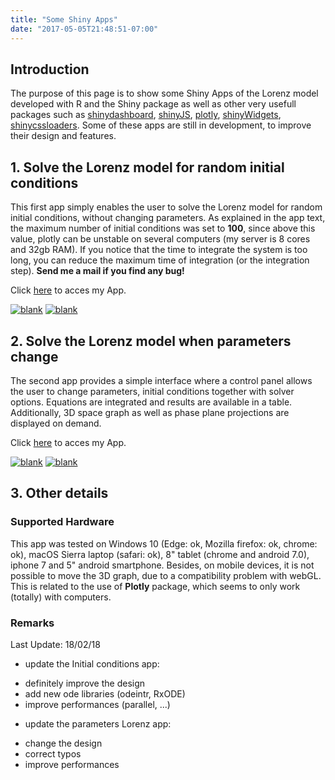 ```yaml
---
title: "Some Shiny Apps"
date: "2017-05-05T21:48:51-07:00"
---
```


## Introduction

The purpose of this page is to show some Shiny Apps of the Lorenz model developed with R and the Shiny package as well as other very usefull packages such as [shinydashboard](https://rstudio.github.io/shinydashboard/),
[shinyJS](https://github.com/daattali/shinyjs), [plotly](https://plot.ly/r/),
[shinyWidgets](https://github.com/dreamRs/shinyWidgets),
[shinycssloaders](https://github.com/andrewsali/shinycssloaders). Some of these apps are still in development, to improve their design and features.

## 1. Solve the Lorenz model for random initial conditions

This first app simply enables the user to solve the Lorenz model for random initial conditions, without changing parameters.
As explained in the app text, the maximum number of initial conditions was set to **100**, since above this value, plotly can be unstable on several computers (my server is 8 cores and 32gb RAM). If you notice that the time to integrate the system is too long, you can reduce the maximum time of integration (or the integration step). **Send me a mail if you find any bug!**<br/>

Click [here](http://130.60.24.205/Lorenz_init/) to acces my App.

<a href="http://130.60.24.205/Lorenz_init/"><img src="images/demo_lorenz_initcond.png" width="auto" height="auto" alt="blank"></a>
<a href="http://130.60.24.205/Lorenz_init/"><img src="images/demo_lorenz_initcond_2.png" width="auto" height="auto" alt="blank"></a>

## 2. Solve the Lorenz model when parameters change

The second app provides a simple interface where a control panel allows the user to change parameters, initial conditions together with solver options. Equations are integrated and results are available in a table. Additionally, 3D space graph as well as phase plane projections are displayed on demand.<br/>

Click [here](http://130.60.24.205/Lorenz_parameters/) to acces my App.

<a href="http://130.60.24.205/Lorenz_parameters/"><img src="images/demo_lorenz_parameters_1.png" width="auto" height="auto" alt="blank"></a>
<a href="http://130.60.24.205/Lorenz_parameters/"><img src="images/demo_lorenz_parameters_2.png" width="auto" height="auto" alt="blank"></a>

## 3. Other details

### Supported Hardware

This app was tested on Windows 10 (Edge: ok, Mozilla firefox: ok, chrome: ok), macOS Sierra laptop (safari: ok), 8" tablet (chrome and android 7.0), iphone 7 and 5" android smartphone. Besides, on mobile devices, it is not possible to move the 3D graph, due to a compatibility problem with webGL. This is related to the use of **Plotly** package, which seems to only work (totally) with computers.


### Remarks
 
 Last Update: 18/02/18
 
 + update the Initial conditions app:
  - definitely improve the design
  - add new ode libraries (odeintr, RxODE)
  - improve performances (parallel, ...)
  
 + update the parameters Lorenz app:
  - change the design
  - correct typos
  - improve performances

<!--### How to include a video

{{< youtube w7Ft2ymGmfc >}}

### Include an image

{{< figure src="/media/lorenz_plot.png" title="Some Trajectories" >}} -->

